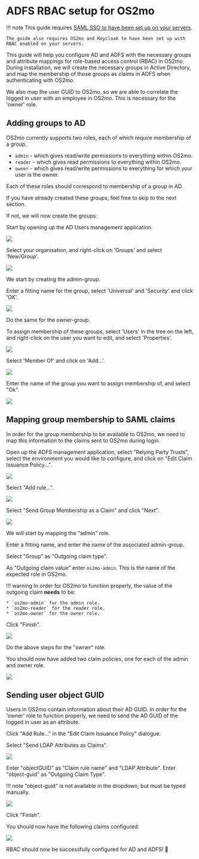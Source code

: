 # ADFS RBAC setup for OS2mo

!!! note
This guide requires [SAML SSO to have been set up on your servers](./adfs-setup.md).

    The guide also requires OS2mo and Keycloak to have been set up with RBAC enabled on your servers.

This guide will help you configure AD and ADFS with the necessary groups and attribute mappings for role-based access control (RBAC) in OS2mo. During installation, we will create the necessary groups in Active Directory, and map the membership of those groups as claims in ADFS when authenticating with OS2mo.

We also map the user GUID to OS2mo, so we are able to correlate the logged in user with an employee in OS2mo. This is necessary for the 'owner' role.

## Adding groups to AD

OS2mo currently supports two roles, each of which require membership of a group.

- `admin` - which gives read/write permissions to everything within OS2mo.
- `reader` - which gives read permissions to everything within OS2mo.
- `owner` - which gives read/write permissions to everything for which your user is the owner.

Each of these roles should correspond to membership of a group in AD.

If you have already created these groups, feel free to skip to the next section.

If not, we will now create the groups:

Start by opening up the AD Users management application.

![](../../graphics/adfs_rbac/ad_group_1.png)

Select your organisation, and right-click on 'Groups' and select 'New/Group'.

![](../../graphics/adfs_rbac/ad_group_2.png)

We start by creating the admin-group.

Enter a fitting name for the group, select 'Universal' and 'Security' and click 'OK'.

![](../../graphics/adfs_rbac/ad_group_3.png)

Do the same for the owner-group.

To assign membership of these groups, select 'Users' in the tree on the left, and right-click on the user you want to edit, and select 'Properties'.

![](../../graphics/adfs_rbac/ad_group_4.png)

Select 'Member Of' and click on 'Add...'.

![](../../graphics/adfs_rbac/ad_group_5.png)

Enter the name of the group you want to assign membership of, and select "Ok".

![](../../graphics/adfs_rbac/ad_group_6.png)

## Mapping group membership to SAML claims

In order for the group membership to be available to OS2mo, we need to map this information to the claims sent to OS2mo during login.

Open up the ADFS management application, select "Relying Party Trusts", select the environment you would like to configure, and click on "Edit Claim Issuance Policy...".

![](../../graphics/adfs_rbac/adfs_claim_1.png)

Select "Add rule...".

![](../../graphics/adfs_rbac/adfs_claim_2.png)

Select "Send Group Membership as a Claim" and click "Next".

![](../../graphics/adfs_rbac/adfs_claim_3.png)

We will start by mapping the "admin" role.

Enter a fitting name, and enter the name of the associated admin-group.

Select "Group" as "Outgoing claim type".

As "Outgoing claim value" enter `os2mo-admin`. This is the name of the expected role in OS2mo.

!!! warning
In order for OS2mo to function properly, the value of the outgoing claim **needs** to be:

    * `os2mo-admin` for the admin role.
    * `os2mo-reader` for the reader role.
    * `os2mo-owner` for the owner role.

Click "Finish".

![](../../graphics/adfs_rbac/adfs_claim_4.png)

Do the above steps for the "owner" role.

You should now have added two claim policies, one for each of the admin and owner role.

![](../../graphics/adfs_rbac/adfs_claim_5.png)

## Sending user object GUID

Users in OS2mo contain information about their AD GUID. In order for the 'owner' role to function properly, we need to send the AD GUID of the logged in user as an attribute.

Click "Add Rule..." in the "Edit Claim Issuance Policy" dialogue.

Select "Send LDAP Attributes as Claims".

![](../../graphics/adfs_rbac/adfs_claim_6.png)

Enter "objectGUID" as "Claim rule name" and "LDAP Attribute". Enter "object-guid" as "Outgoing Claim Type".

!!! note
"object-guid" is not available in the dropdown, but must be typed manually.

![](../../graphics/adfs_rbac/adfs_claim_7.png)

Click "Finish".

You should now have the following claims configured:

![](../../graphics/adfs_rbac/adfs_claim_8.png)

RBAC should now be successfully configured for AD and ADFS! 🎈
